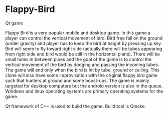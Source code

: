 # Flappy-Bird
Qt game

Flappy Bird is a very popular mobile and desktop game. In this game a player can control the vertical movement of bird. Bird free fall on the ground (under gravity) and player has to keep the bird at height by pressing up key.
Bird will seem to fly toward right side (actually there will be tubes appearing from right side and bird would be still in the horizontal plane).
There will be small holes in between pipes and the goal of the game is to control the vertical movement of the bird by dodging and passing the incoming tubes. The game will end only when the bird is hit by tube, ground or ceiling.
This clone will also have some improvisation with the original flappy bird game such that hunters at ground and some boost-ups.
The game is mainly targeted for desktop computers but the android version is also in the queue. Windows and linux operating systems are primary operating systems for the game.

Qt framework of C++ is used to build the game. Build tool is Qmake.
